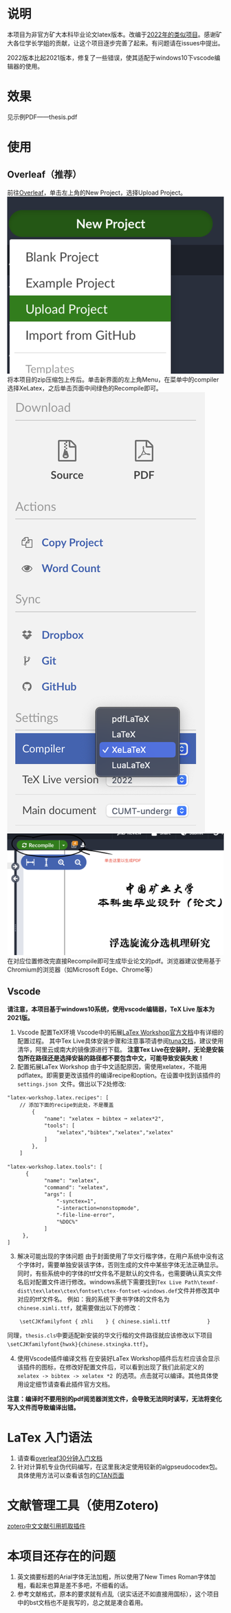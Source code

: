 # 说明
本项目为非官方矿大本科毕业论文latex版本。改编于[2022年的类似项目](https://github.com/Lighter207/CUMT-undergraduate-latex-template2022)。感谢矿大各位学长学姐的贡献，让这个项目逐步完善了起来。有问题请在issues中提出。

2022版本比起2021版本，修复了一些错误，使其适配于windows10下vscode编辑器的使用。

# 效果
见示例PDF——thesis.pdf

# 使用

## Overleaf（推荐）

前往[Overleaf](https://www.overleaf.com/)，单击左上角的New Project，选择Upload Project。
![project](/introduction/screenshot1.png)
将本项目的zip压缩包上传后。单击新界面的左上角Menu，在菜单中的compiler选择XeLatex，之后单击页面中间绿色的Recompile即可。
![compiler](/introduction/screenshot2.png)![compile](/introduction/screenshot3.png)
在对应位置修改完直接Recompile即可生成毕业论文的pdf。浏览器建议使用基于Chromium的浏览器（如Microsoft Edge、Chrome等）
## Vscode
**请注意，本项目基于windows10系统，使用vscode编辑器，TeX Live 版本为2021版。**
1. Vscode 配置TeX环境
Vscode中的拓展[LaTex Workshop官方文档](https://github.com/James-Yu/LaTeX-Workshop/wiki/Install#installation)中有详细的配置过程。
其中Tex Live具体安装步骤和注意事项请参阅[tuna文档](https://mirrors.tuna.tsinghua.edu.cn/help/CTAN/)，建议使用清华，阿里云或南大的镜像源进行下载。
**注意Tex Live在安装时，无论是安装包所在路径还是选择安装的路径都不要包含中文，可能导致安装失败！**
2. 配置拓展LaTex Workshop
由于中文适配原因，需使用xelatex，不能用pdflatex。即需要更改该插件的编译recipe和option。在设置中找到该插件的 `settings.json `文件。做出以下2处修改:
```
"latex-workshop.latex.recipes": [
    // 添加下面的recipe到此处，不是覆盖
        {
            "name": "xelatex ➞ bibtex ➞ xelatex*2",
            "tools": [
                "xelatex","bibtex","xelatex","xelatex"
            ]
        },
    ]

"latex-workshop.latex.tools": [
      {
            "name": "xelatex",
            "command": "xelatex",
            "args": [
                "-synctex=1",
                "-interaction=nonstopmode",
                "-file-line-error",
                "%DOC%"
            ]
     },
]
```
3. 解决可能出现的字体问题
由于封面使用了华文行楷字体，在用户系统中没有这个字体时，需要单独安装该字体，否则生成的文件中某些字体无法正确显示。同时，有些系统中的字体的ttf文件名不是默认的文件名，也需要确认真实文件名后对配置文件进行修改。windows系统下需要找到`Tex Live Path\texmf-dist\tex\latex\ctex\fontset\ctex-fontset-windows.def`文件并修改其中对应的ttf文件名。
例如：我的系统下隶书字体的文件名为`chinese.simli.ttf`，就需要做出以下的修改：
```
    \setCJKfamilyfont { zhli    } { chinese.simli.ttf            } 
```
同理，`thesis.cls`中要适配新安装的华文行楷的文件路径就应该修改以下项目`\setCJKfamilyfont{hwxk}{chinese.stxingka.ttf}`。

4. 使用Vscode插件编译文档
在安装好LaTex Workshop插件后左栏应该会显示该插件的图标，在修改好配置文件后，可以看到出现了我们此前定义的`xelatex -> bibtex -> xelatex *2 `的选项。点击就可以编译。其他具体使用设定细节请查看此插件官方文档。

**注意：编译时不要用别的pdf阅览器浏览文件，会导致无法同时读写，无法将变化写入文件而导致编译出错。**

# LaTex 入门语法
1. 请查看[overleaf30分钟入门文档](https://www.overleaf.com/learn/latex/Learn_LaTeX_in_30_minutes)
2. 针对计算机专业伪代码编写，在这里我决定使用较新的algpseudocodex包。具体使用方法可以查看该包的[CTAN页面](https://ctan.org/pkg/algpseudocodex)

# 文献管理工具（使用Zotero)
[zotero中文文献引用抓取插件](https://github.com/l0o0/translators_CN)

# 本项目还存在的问题
1. 英文摘要标题的Arial字体无法加粗，所以使用了New Times Roman字体加粗，看起来也算是差不多吧，不细看的话。
2. 参考文献格式，原本的要求就有点乱（说实话还不如直接用国标），这个项目中的bst文档也不是我写的，总之就是凑合着用。

